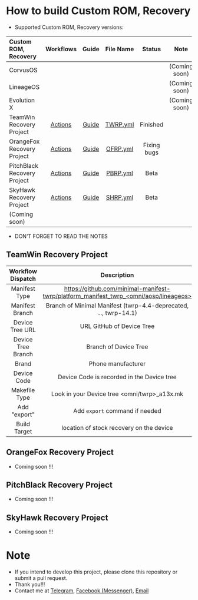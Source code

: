 # How to build Custom ROM, Recovery
- Supported Custom ROM, Recovery versions:

| Custom ROM, Recovery | Workflows | Guide | File Name | Status | Note |
| :------------------- | :-------: | :---: | :-------: | :----: | :--: |
| CorvusOS |  |  |  |  | (Coming soon) |
| LineageOS |  |  |  |  | (Coming soon) |
| Evolution X |  |  |  |  | (Coming soon) |
| TeamWin Recovery Project | [Actions](https://github.com/VThang51/Recovery-Builder-Workflows/actions/workflows/TWRP.yml) | [Guide](README.md#teamwin-recovery-project) | [TWRP.yml](.github/workflows/TWRP.yml) | Finished  |  |
| OrangeFox Recovery Project | [Actions](https://github.com/VThang51/Recovery-Builder-Workflows/actions/workflows/OFRP.yml) | [Guide](README.md#orangefox-recovery-project) | [OFRP.yml](.github/workflows/OFRP.yml) | Fixing bugs |  |
| PitchBlack Recovery Project | [Actions](https://github.com/VThang51/Recovery-Builder-Workflows/actions/workflows/PBRP.yml) | [Guide](README.md#pitchblack-recovery-project) | [PBRP.yml](.github/workflows/PBRP.yml) | Beta |  |
| SkyHawk Recovery Project | [Actions](https://github.com/VThang51/Recovery-Builder-Workflows/actions/workflows/SHRP.yml) | [Guide](README.md#skyhawk-recovery-project) | [SHRP.yml](.github/workflows/SHRP.yml) | Beta |  |
| (Coming soon) |  |  |  |  |

- DON'T FORGET TO READ THE NOTES
## TeamWin Recovery Project

| Workflow Dispatch | Description | Example |
| :---------------: | :---------: | :-----: |
| Manifest Type | https://github.com/minimal-manifest-twrp/platform_manifest_twrp_<omni/aosp/lineageos> | `aosp` |
| Manifest Branch | Branch of Minimal Manifest (twrp-4.4-deprecated, ..., twrp-14.1) | `twrp-12.1` |
| Device Tree URL | URL GitHub of Device Tree | https://github.com/VThang51/android_device_samsung_a13 |
| Device Tree Branch | Branch of Device Tree | `master` |
| Brand | Phone manufacturer | `samsung` |
| Device Code | Device Code is recorded in the Device tree | `a13x` |
| Makefile Type | Look in your Device tree <omni/twrp>_a13x.mk | `twrp` |
| Add "export" | Add `export` command if needed | `export XXXXX=1 && export YYYYY=true && export ZZZZZ=1` |
| Build Target | location of stock recovery on the device | `recovery` |

## OrangeFox Recovery Project
- Coming soon !!!

## PitchBlack Recovery Project
- Coming soon !!!

## SkyHawk Recovery Project
- Coming soon !!!

# Note
- If you intend to develop this project, please clone this repository or submit a pull request.
- Thank you!!! 
- Contact me at [Telegram](https://t.me/VThang51), [Facebook (Messenger)](https://m.me/thang.nguyenviet.05112007), [Email](mailto:vietthang0511.2@gmail.com)
